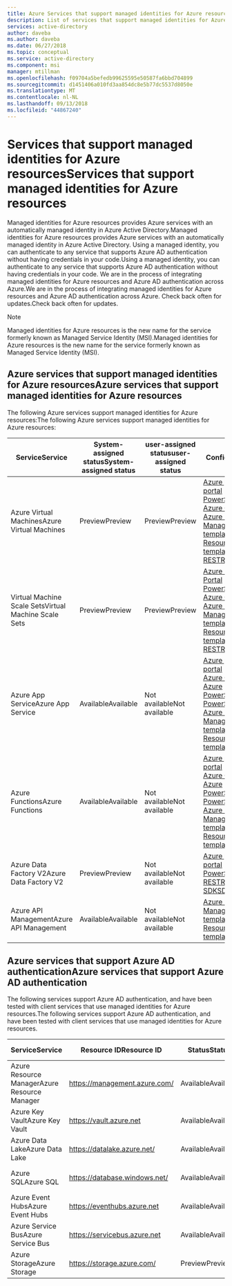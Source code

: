 ```yaml
---
title: Azure Services that support managed identities for Azure resources
description: List of services that support managed identities for Azure resources and Azure AD authentication
services: active-directory
author: daveba
ms.author: daveba
ms.date: 06/27/2018
ms.topic: conceptual
ms.service: active-directory
ms.component: msi
manager: mtillman
ms.openlocfilehash: f09704a5befedb99625595e50587fa6bbd704899
ms.sourcegitcommit: d1451406a010fd3aa854dc8e5b77dc5537d8050e
ms.translationtype: MT
ms.contentlocale: nl-NL
ms.lasthandoff: 09/13/2018
ms.locfileid: "44867240"
---
```

# <a name="services-that-support-managed-identities-for-azure-resources"></a><span data-ttu-id="576e0-103">Services that support managed identities for Azure resources</span><span class="sxs-lookup"><span data-stu-id="576e0-103">Services that support managed identities for Azure resources</span></span>

<span data-ttu-id="576e0-104">Managed identities for Azure resources provides Azure services with an automatically managed identity in Azure Active Directory.</span><span class="sxs-lookup"><span data-stu-id="576e0-104">Managed identities for Azure resources provides Azure services with an automatically managed identity in Azure Active Directory.</span></span> <span data-ttu-id="576e0-105">Using a managed identity, you can authenticate to any service that supports Azure AD authentication without having credentials in your code.</span><span class="sxs-lookup"><span data-stu-id="576e0-105">Using a managed identity, you can authenticate to any service that supports Azure AD authentication without having credentials in your code.</span></span> <span data-ttu-id="576e0-106">We are in the process of integrating managed identities for Azure resources and Azure AD authentication across Azure.</span><span class="sxs-lookup"><span data-stu-id="576e0-106">We are in the process of integrating managed identities for Azure resources and Azure AD authentication across Azure.</span></span> <span data-ttu-id="576e0-107">Check back often for updates.</span><span class="sxs-lookup"><span data-stu-id="576e0-107">Check back often for updates.</span></span>

> [!NOTE]
> <span data-ttu-id="576e0-108">Managed identities for Azure resources is the new name for the service formerly known as Managed Service Identity (MSI).</span><span class="sxs-lookup"><span data-stu-id="576e0-108">Managed identities for Azure resources is the new name for the service formerly known as Managed Service Identity (MSI).</span></span>

## <a name="azure-services-that-support-managed-identities-for-azure-resources"></a><span data-ttu-id="576e0-109">Azure services that support managed identities for Azure resources</span><span class="sxs-lookup"><span data-stu-id="576e0-109">Azure services that support managed identities for Azure resources</span></span>

<span data-ttu-id="576e0-110">The following Azure services support managed identities for Azure resources:</span><span class="sxs-lookup"><span data-stu-id="576e0-110">The following Azure services support managed identities for Azure resources:</span></span>

| <span data-ttu-id="576e0-111">Service</span><span class="sxs-lookup"><span data-stu-id="576e0-111">Service</span></span> | <span data-ttu-id="576e0-112">System-assigned status</span><span class="sxs-lookup"><span data-stu-id="576e0-112">System-assigned status</span></span> | <span data-ttu-id="576e0-113">user-assigned status</span><span class="sxs-lookup"><span data-stu-id="576e0-113">user-assigned status</span></span>| <span data-ttu-id="576e0-114">Configure</span><span class="sxs-lookup"><span data-stu-id="576e0-114">Configure</span></span> | <span data-ttu-id="576e0-115">Get a token</span><span class="sxs-lookup"><span data-stu-id="576e0-115">Get a token</span></span> |
| ------- | ------ | ---- | --------- | ----------- |
| <span data-ttu-id="576e0-116">Azure Virtual Machines</span><span class="sxs-lookup"><span data-stu-id="576e0-116">Azure Virtual Machines</span></span> | <span data-ttu-id="576e0-117">Preview</span><span class="sxs-lookup"><span data-stu-id="576e0-117">Preview</span></span> | <span data-ttu-id="576e0-118">Preview</span><span class="sxs-lookup"><span data-stu-id="576e0-118">Preview</span></span> | [<span data-ttu-id="576e0-119">Azure portal</span><span class="sxs-lookup"><span data-stu-id="576e0-119">Azure portal</span></span>](qs-configure-portal-windows-vm.md)<br>[<span data-ttu-id="576e0-120">PowerShell</span><span class="sxs-lookup"><span data-stu-id="576e0-120">PowerShell</span></span>](qs-configure-powershell-windows-vm.md)<br>[<span data-ttu-id="576e0-121">Azure CLI</span><span class="sxs-lookup"><span data-stu-id="576e0-121">Azure CLI</span></span>](qs-configure-cli-windows-vm.md)<br>[<span data-ttu-id="576e0-122">Azure Resource Manager templates</span><span class="sxs-lookup"><span data-stu-id="576e0-122">Azure Resource Manager templates</span></span>](qs-configure-template-windows-vm.md)<br>[<span data-ttu-id="576e0-123">REST</span><span class="sxs-lookup"><span data-stu-id="576e0-123">REST</span></span>](qs-configure-rest-vm.md) | [<span data-ttu-id="576e0-124">REST</span><span class="sxs-lookup"><span data-stu-id="576e0-124">REST</span></span>](how-to-use-vm-token.md#get-a-token-using-http)<br>[<span data-ttu-id="576e0-125">.NET</span><span class="sxs-lookup"><span data-stu-id="576e0-125">.NET</span></span>](how-to-use-vm-token.md#get-a-token-using-c)<br>[<span data-ttu-id="576e0-126">Bash/Curl</span><span class="sxs-lookup"><span data-stu-id="576e0-126">Bash/Curl</span></span>](how-to-use-vm-token.md#get-a-token-using-curl)<br>[<span data-ttu-id="576e0-127">Go</span><span class="sxs-lookup"><span data-stu-id="576e0-127">Go</span></span>](how-to-use-vm-token.md#get-a-token-using-go)<br>[<span data-ttu-id="576e0-128">PowerShell</span><span class="sxs-lookup"><span data-stu-id="576e0-128">PowerShell</span></span>](how-to-use-vm-token.md#get-a-token-using-azure-powershell) |
| <span data-ttu-id="576e0-129">Virtual Machine Scale Sets</span><span class="sxs-lookup"><span data-stu-id="576e0-129">Virtual Machine Scale Sets</span></span> | <span data-ttu-id="576e0-130">Preview</span><span class="sxs-lookup"><span data-stu-id="576e0-130">Preview</span></span> | <span data-ttu-id="576e0-131">Preview</span><span class="sxs-lookup"><span data-stu-id="576e0-131">Preview</span></span> | [<span data-ttu-id="576e0-132">Azure Portal</span><span class="sxs-lookup"><span data-stu-id="576e0-132">Azure Portal</span></span>](qs-configure-portal-windows-vmss.md)<br>[<span data-ttu-id="576e0-133">PowerShell</span><span class="sxs-lookup"><span data-stu-id="576e0-133">PowerShell</span></span>](qs-configure-powershell-windows-vmss.md)<br>[<span data-ttu-id="576e0-134">Azure CLI</span><span class="sxs-lookup"><span data-stu-id="576e0-134">Azure CLI</span></span>](qs-configure-cli-windows-vmss.md)<br>[<span data-ttu-id="576e0-135">Azure Resource Manager templates</span><span class="sxs-lookup"><span data-stu-id="576e0-135">Azure Resource Manager templates</span></span>](qs-configure-template-windows-vmss.md)<br>[<span data-ttu-id="576e0-136">REST</span><span class="sxs-lookup"><span data-stu-id="576e0-136">REST</span></span>](qs-configure-rest-vmss.md) | [<span data-ttu-id="576e0-137">REST</span><span class="sxs-lookup"><span data-stu-id="576e0-137">REST</span></span>](how-to-use-vm-token.md#get-a-token-using-http)<br>[<span data-ttu-id="576e0-138">.NET</span><span class="sxs-lookup"><span data-stu-id="576e0-138">.NET</span></span>](how-to-use-vm-token.md#get-a-token-using-c)<br>[<span data-ttu-id="576e0-139">Bash/Curl</span><span class="sxs-lookup"><span data-stu-id="576e0-139">Bash/Curl</span></span>](how-to-use-vm-token.md#get-a-token-using-curl)<br>[<span data-ttu-id="576e0-140">Go</span><span class="sxs-lookup"><span data-stu-id="576e0-140">Go</span></span>](how-to-use-vm-token.md#get-a-token-using-go)<br>[<span data-ttu-id="576e0-141">PowerShell</span><span class="sxs-lookup"><span data-stu-id="576e0-141">PowerShell</span></span>](how-to-use-vm-token.md#get-a-token-using-azure-powershell)
| <span data-ttu-id="576e0-142">Azure App Service</span><span class="sxs-lookup"><span data-stu-id="576e0-142">Azure App Service</span></span> | <span data-ttu-id="576e0-143">Available</span><span class="sxs-lookup"><span data-stu-id="576e0-143">Available</span></span> | <span data-ttu-id="576e0-144">Not available</span><span class="sxs-lookup"><span data-stu-id="576e0-144">Not available</span></span> | [<span data-ttu-id="576e0-145">Azure portal</span><span class="sxs-lookup"><span data-stu-id="576e0-145">Azure portal</span></span>](/azure/app-service/app-service-managed-service-identity#using-the-azure-portal)<br>[<span data-ttu-id="576e0-146">Azure CLI</span><span class="sxs-lookup"><span data-stu-id="576e0-146">Azure CLI</span></span>](/azure/app-service/app-service-managed-service-identity#using-the-azure-cli)<br>[<span data-ttu-id="576e0-147">Azure PowerShell</span><span class="sxs-lookup"><span data-stu-id="576e0-147">Azure PowerShell</span></span>](/azure/app-service/app-service-managed-service-identity#using-azure-powershell)<br>[<span data-ttu-id="576e0-148">Azure Resource Manager template</span><span class="sxs-lookup"><span data-stu-id="576e0-148">Azure Resource Manager template</span></span>](/azure/app-service/app-service-managed-service-identity#using-an-azure-resource-manager-template) | [<span data-ttu-id="576e0-149">REST</span><span class="sxs-lookup"><span data-stu-id="576e0-149">REST</span></span>](/azure/app-service/app-service-managed-service-identity#using-the-rest-protocol)<br>[<span data-ttu-id="576e0-150">.NET</span><span class="sxs-lookup"><span data-stu-id="576e0-150">.NET</span></span>](/azure/app-service/app-service-managed-service-identity#asal)<br>[<span data-ttu-id="576e0-151">JavaScript</span><span class="sxs-lookup"><span data-stu-id="576e0-151">JavaScript</span></span>](/azure/app-service/app-service-managed-service-identity#token-js)<br>[<span data-ttu-id="576e0-152">PowerShell</span><span class="sxs-lookup"><span data-stu-id="576e0-152">PowerShell</span></span>](/azure/app-service/app-service-managed-service-identity#token-powershell)  |
| <span data-ttu-id="576e0-153">Azure Functions</span><span class="sxs-lookup"><span data-stu-id="576e0-153">Azure Functions</span></span> | <span data-ttu-id="576e0-154">Available</span><span class="sxs-lookup"><span data-stu-id="576e0-154">Available</span></span> | <span data-ttu-id="576e0-155">Not available</span><span class="sxs-lookup"><span data-stu-id="576e0-155">Not available</span></span> | [<span data-ttu-id="576e0-156">Azure portal</span><span class="sxs-lookup"><span data-stu-id="576e0-156">Azure portal</span></span>](/azure/app-service/app-service-managed-service-identity#using-the-azure-portal)<br>[<span data-ttu-id="576e0-157">Azure CLI</span><span class="sxs-lookup"><span data-stu-id="576e0-157">Azure CLI</span></span>](/azure/app-service/app-service-managed-service-identity#using-the-azure-cli)<br>[<span data-ttu-id="576e0-158">Azure PowerShell</span><span class="sxs-lookup"><span data-stu-id="576e0-158">Azure PowerShell</span></span>](/azure/app-service/app-service-managed-service-identity#using-azure-powershell)<br>[<span data-ttu-id="576e0-159">Azure Resource Manager template</span><span class="sxs-lookup"><span data-stu-id="576e0-159">Azure Resource Manager template</span></span>](/azure/app-service/app-service-managed-service-identity#using-an-azure-resource-manager-template) | [<span data-ttu-id="576e0-160">REST</span><span class="sxs-lookup"><span data-stu-id="576e0-160">REST</span></span>](/azure/app-service/app-service-managed-service-identity#using-the-rest-protocol)<br>[<span data-ttu-id="576e0-161">.NET</span><span class="sxs-lookup"><span data-stu-id="576e0-161">.NET</span></span>](/azure/app-service/app-service-managed-service-identity#asal)<br>[<span data-ttu-id="576e0-162">JavaScript</span><span class="sxs-lookup"><span data-stu-id="576e0-162">JavaScript</span></span>](/azure/app-service/app-service-managed-service-identity#token-js)<br>[<span data-ttu-id="576e0-163">PowerShell</span><span class="sxs-lookup"><span data-stu-id="576e0-163">PowerShell</span></span>](/azure/app-service/app-service-managed-service-identity#token-powershell) |
| <span data-ttu-id="576e0-164">Azure Data Factory V2</span><span class="sxs-lookup"><span data-stu-id="576e0-164">Azure Data Factory V2</span></span> | <span data-ttu-id="576e0-165">Preview</span><span class="sxs-lookup"><span data-stu-id="576e0-165">Preview</span></span> | <span data-ttu-id="576e0-166">Not available</span><span class="sxs-lookup"><span data-stu-id="576e0-166">Not available</span></span> | [<span data-ttu-id="576e0-167">Azure portal</span><span class="sxs-lookup"><span data-stu-id="576e0-167">Azure portal</span></span>](~/articles/data-factory/data-factory-service-identity.md#generate-service-identity)<br>[<span data-ttu-id="576e0-168">PowerShell</span><span class="sxs-lookup"><span data-stu-id="576e0-168">PowerShell</span></span>](~/articles/data-factory/data-factory-service-identity.md#generate-service-identity-using-powershell)<br>[<span data-ttu-id="576e0-169">REST</span><span class="sxs-lookup"><span data-stu-id="576e0-169">REST</span></span>](~/articles/data-factory/data-factory-service-identity.md#generate-service-identity-using-rest-api)<br>[<span data-ttu-id="576e0-170">SDK</span><span class="sxs-lookup"><span data-stu-id="576e0-170">SDK</span></span>](~/articles/data-factory/data-factory-service-identity.md#generate-service-identity-using-sdk) |
| <span data-ttu-id="576e0-171">Azure API Management</span><span class="sxs-lookup"><span data-stu-id="576e0-171">Azure API Management</span></span> | <span data-ttu-id="576e0-172">Available</span><span class="sxs-lookup"><span data-stu-id="576e0-172">Available</span></span> | <span data-ttu-id="576e0-173">Not available</span><span class="sxs-lookup"><span data-stu-id="576e0-173">Not available</span></span> | [<span data-ttu-id="576e0-174">Azure Resource Manager template</span><span class="sxs-lookup"><span data-stu-id="576e0-174">Azure Resource Manager template</span></span>](/azure/api-management/api-management-howto-use-managed-service-identity) | 


## <a name="azure-services-that-support-azure-ad-authentication"></a><span data-ttu-id="576e0-175">Azure services that support Azure AD authentication</span><span class="sxs-lookup"><span data-stu-id="576e0-175">Azure services that support Azure AD authentication</span></span>

<span data-ttu-id="576e0-176">The following services support Azure AD authentication, and have been tested with client services that use managed identities for Azure resources.</span><span class="sxs-lookup"><span data-stu-id="576e0-176">The following services support Azure AD authentication, and have been tested with client services that use managed identities for Azure resources.</span></span>

| <span data-ttu-id="576e0-177">Service</span><span class="sxs-lookup"><span data-stu-id="576e0-177">Service</span></span> | <span data-ttu-id="576e0-178">Resource ID</span><span class="sxs-lookup"><span data-stu-id="576e0-178">Resource ID</span></span> | <span data-ttu-id="576e0-179">Status</span><span class="sxs-lookup"><span data-stu-id="576e0-179">Status</span></span> | <span data-ttu-id="576e0-180">Date</span><span class="sxs-lookup"><span data-stu-id="576e0-180">Date</span></span> | <span data-ttu-id="576e0-181">Assign access</span><span class="sxs-lookup"><span data-stu-id="576e0-181">Assign access</span></span> |
| ------- | ----------- | ------ | ---- | ------------- |
| <span data-ttu-id="576e0-182">Azure Resource Manager</span><span class="sxs-lookup"><span data-stu-id="576e0-182">Azure Resource Manager</span></span> | https://management.azure.com/ | <span data-ttu-id="576e0-183">Available</span><span class="sxs-lookup"><span data-stu-id="576e0-183">Available</span></span> | <span data-ttu-id="576e0-184">September 2017</span><span class="sxs-lookup"><span data-stu-id="576e0-184">September 2017</span></span> | [<span data-ttu-id="576e0-185">Azure portal</span><span class="sxs-lookup"><span data-stu-id="576e0-185">Azure portal</span></span>](howto-assign-access-portal.md) <br>[<span data-ttu-id="576e0-186">PowerShell</span><span class="sxs-lookup"><span data-stu-id="576e0-186">PowerShell</span></span>](howto-assign-access-powershell.md) <br>[<span data-ttu-id="576e0-187">Azure CLI</span><span class="sxs-lookup"><span data-stu-id="576e0-187">Azure CLI</span></span>](howto-assign-access-CLI.md) |
| <span data-ttu-id="576e0-188">Azure Key Vault</span><span class="sxs-lookup"><span data-stu-id="576e0-188">Azure Key Vault</span></span> | https://vault.azure.net | <span data-ttu-id="576e0-189">Available</span><span class="sxs-lookup"><span data-stu-id="576e0-189">Available</span></span> | <span data-ttu-id="576e0-190">September 2017</span><span class="sxs-lookup"><span data-stu-id="576e0-190">September 2017</span></span> | |
| <span data-ttu-id="576e0-191">Azure Data Lake</span><span class="sxs-lookup"><span data-stu-id="576e0-191">Azure Data Lake</span></span> | https://datalake.azure.net/ | <span data-ttu-id="576e0-192">Available</span><span class="sxs-lookup"><span data-stu-id="576e0-192">Available</span></span> | <span data-ttu-id="576e0-193">September 2017</span><span class="sxs-lookup"><span data-stu-id="576e0-193">September 2017</span></span> | |
| <span data-ttu-id="576e0-194">Azure SQL</span><span class="sxs-lookup"><span data-stu-id="576e0-194">Azure SQL</span></span> | https://database.windows.net/ | <span data-ttu-id="576e0-195">Available</span><span class="sxs-lookup"><span data-stu-id="576e0-195">Available</span></span> | <span data-ttu-id="576e0-196">October 2017</span><span class="sxs-lookup"><span data-stu-id="576e0-196">October 2017</span></span> | |
| <span data-ttu-id="576e0-197">Azure Event Hubs</span><span class="sxs-lookup"><span data-stu-id="576e0-197">Azure Event Hubs</span></span> | https://eventhubs.azure.net | <span data-ttu-id="576e0-198">Available</span><span class="sxs-lookup"><span data-stu-id="576e0-198">Available</span></span> | <span data-ttu-id="576e0-199">December 2017</span><span class="sxs-lookup"><span data-stu-id="576e0-199">December 2017</span></span> | |
| <span data-ttu-id="576e0-200">Azure Service Bus</span><span class="sxs-lookup"><span data-stu-id="576e0-200">Azure Service Bus</span></span> | https://servicebus.azure.net | <span data-ttu-id="576e0-201">Available</span><span class="sxs-lookup"><span data-stu-id="576e0-201">Available</span></span> | <span data-ttu-id="576e0-202">December 2017</span><span class="sxs-lookup"><span data-stu-id="576e0-202">December 2017</span></span> | |
| <span data-ttu-id="576e0-203">Azure Storage</span><span class="sxs-lookup"><span data-stu-id="576e0-203">Azure Storage</span></span> | https://storage.azure.com/ | <span data-ttu-id="576e0-204">Preview</span><span class="sxs-lookup"><span data-stu-id="576e0-204">Preview</span></span> | <span data-ttu-id="576e0-205">May 2018</span><span class="sxs-lookup"><span data-stu-id="576e0-205">May 2018</span></span> | |